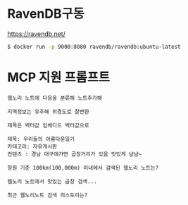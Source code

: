 ﻿

# RavenDB구동

https://ravendb.net/

```bash
$ docker run -p 9000:8080 ravendb/ravendb:ubuntu-latest
```


# MCP 지원 프롬프트

```
웹노리 노트에 다음을 분류해 노트추가해

지역정보는 유추해 위경도로 잘변환

제목은 벡터값 임베디드 벡터값으로

제목: 우리들의 아름다운일기
카테고리: 자유게시판
컨텐츠 : 경남 대구에가면 곱창거리가 있음 맛있게 냠냠~
```

```
창원 기준 100km(100,000m) 이내에서 검색된 웹노리 노트는?
```

```
웹노리 노트에서 맛있는 곱창 검색...
```

```
최근 웹노리노트 검색 히스토리는?
```